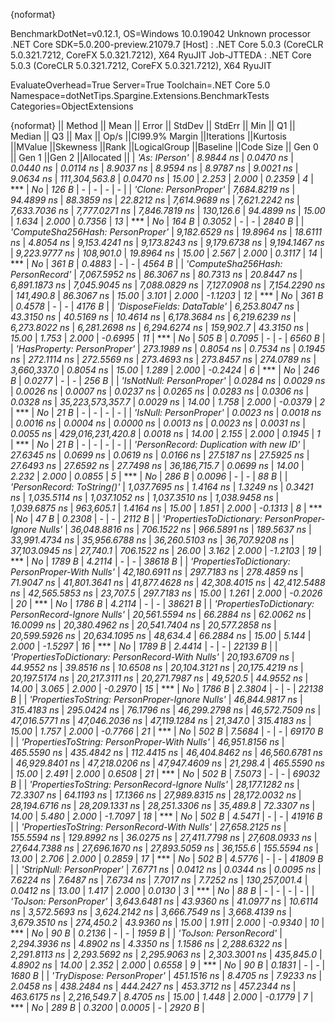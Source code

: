 {noformat}

BenchmarkDotNet=v0.12.1, OS=Windows 10.0.19042
Unknown processor
.NET Core SDK=5.0.200-preview.21079.7
  [Host]     : .NET Core 5.0.3 (CoreCLR 5.0.321.7212, CoreFX 5.0.321.7212), X64 RyuJIT
  Job-JTTEDA : .NET Core 5.0.3 (CoreCLR 5.0.321.7212, CoreFX 5.0.321.7212), X64 RyuJIT

EvaluateOverhead=True  Server=True  Toolchain=.NET Core 5.0  
Namespace=dotNetTips.Spargine.Extensions.BenchmarkTests  Categories=ObjectExtensions  

{noformat}
||                                             Method ||          Mean ||      Error ||     StdDev ||     StdErr ||           Min ||            Q1 ||        Median ||            Q3 ||           Max ||             Op/s ||CI99.9% Margin ||Iterations ||Kurtosis ||MValue ||Skewness ||Rank ||LogicalGroup ||Baseline ||Code Size || Gen 0 || Gen 1 ||Gen 2 ||Allocated ||
|                                       *'As: IPerson'* |      *8.9844 ns* |   *0.0470 ns* |   *0.0440 ns* |   *0.0114 ns* |      *8.9037 ns* |      *8.9594 ns* |      *8.9787 ns* |      *9.0021 ns* |      *9.0634 ns* |     *111,304,563.8* |      *0.0470 ns* |      *15.00* |    *2.253* |  *2.000* |   *0.2359* |    *4* |            *** |       *No* |     *126 B* |      *-* |      *-* |     *-* |         *-* |
|                               *'Clone: PersonProper'* |  *7,684.8219 ns* |  *94.4899 ns* |  *88.3859 ns* |  *22.8212 ns* |  *7,614.9689 ns* |  *7,621.2242 ns* |  *7,633.7036 ns* |  *7,777.0271 ns* |  *7,846.7819 ns* |         *130,126.6* |     *94.4899 ns* |      *15.00* |    *1.634* |  *2.000* |   *0.7356* |   *13* |            *** |       *No* |     *164 B* | *0.3052* |      *-* |     *-* |    *2840 B* |
|                   *'ComputeSha256Hash: PersonProper'* |  *9,182.6529 ns* |  *19.8964 ns* |  *18.6111 ns* |   *4.8054 ns* |  *9,153.4241 ns* |  *9,173.8243 ns* |  *9,179.6738 ns* |  *9,194.1467 ns* |  *9,223.9777 ns* |         *108,901.0* |     *19.8964 ns* |      *15.00* |    *2.567* |  *2.000* |   *0.3117* |   *14* |            *** |       *No* |     *361 B* | *0.4883* |      *-* |     *-* |    *4564 B* |
|                   *'ComputeSha256Hash: PersonRecord'* |  *7,067.5952 ns* |  *86.3067 ns* |  *80.7313 ns* |  *20.8447 ns* |  *6,891.1873 ns* |  *7,045.9045 ns* |  *7,088.0829 ns* |  *7,127.0908 ns* |  *7,154.2290 ns* |         *141,490.8* |     *86.3067 ns* |      *15.00* |    *3.101* |  *2.000* |  *-1.1203* |   *12* |            *** |       *No* |     *361 B* | *0.4578* |      *-* |     *-* |    *4176 B* |
|                          *'DisposeFields: DataTable'* |  *6,253.8047 ns* |  *43.3150 ns* |  *40.5169 ns* |  *10.4614 ns* |  *6,178.3684 ns* |  *6,219.6239 ns* |  *6,273.8022 ns* |  *6,281.2698 ns* |  *6,294.6274 ns* |         *159,902.7* |     *43.3150 ns* |      *15.00* |    *1.753* |  *2.000* |  *-0.6995* |   *11* |            *** |       *No* |     *505 B* | *0.7095* |      *-* |     *-* |    *6560 B* |
|                         *'HasProperty: PersonProper'* |    *273.1989 ns* |   *0.8054 ns* |   *0.7534 ns* |   *0.1945 ns* |    *272.1114 ns* |    *272.5569 ns* |    *273.4693 ns* |    *273.8457 ns* |    *274.0789 ns* |       *3,660,337.0* |      *0.8054 ns* |      *15.00* |    *1.289* |  *2.000* |  *-0.2424* |    *6* |            *** |       *No* |     *246 B* | *0.0277* |      *-* |     *-* |     *256 B* |
|                           *'IsNotNull: PersonProper'* |      *0.0284 ns* |   *0.0029 ns* |   *0.0026 ns* |   *0.0007 ns* |      *0.0237 ns* |      *0.0265 ns* |      *0.0283 ns* |      *0.0306 ns* |      *0.0328 ns* |  *35,223,573,357.7* |      *0.0029 ns* |      *14.00* |    *1.758* |  *2.000* |  *-0.0379* |    *2* |            *** |       *No* |      *21 B* |      *-* |      *-* |     *-* |         *-* |
|                              *'IsNull: PersonProper'* |      *0.0023 ns* |   *0.0018 ns* |   *0.0016 ns* |   *0.0004 ns* |      *0.0000 ns* |      *0.0013 ns* |      *0.0023 ns* |      *0.0031 ns* |      *0.0055 ns* | *429,016,231,420.8* |      *0.0018 ns* |      *14.00* |    *2.155* |  *2.000* |   *0.1945* |    *1* |            *** |       *No* |      *21 B* |      *-* |      *-* |     *-* |         *-* |
|             *'PersonRecord: Duplication with new ID'* |     *27.6345 ns* |   *0.0699 ns* |   *0.0619 ns* |   *0.0166 ns* |     *27.5187 ns* |     *27.5925 ns* |     *27.6493 ns* |     *27.6592 ns* |     *27.7498 ns* |      *36,186,715.7* |      *0.0699 ns* |      *14.00* |    *2.232* |  *2.000* |   *0.0855* |    *5* |            *** |       *No* |     *286 B* | *0.0096* |      *-* |     *-* |      *88 B* |
|                          *'PersonRecord: ToString()'* |  *1,037.7695 ns* |   *1.4164 ns* |   *1.3249 ns* |   *0.3421 ns* |  *1,035.5114 ns* |  *1,037.1052 ns* |  *1,037.3510 ns* |  *1,038.9458 ns* |  *1,039.6875 ns* |         *963,605.1* |      *1.4164 ns* |      *15.00* |    *1.851* |  *2.000* |  *-0.1313* |    *8* |            *** |       *No* |      *47 B* | *0.2308* |      *-* |     *-* |    *2112 B* |
| *'PropertiesToDictionary: PersonProper-Ignore Nulls'* | *36,048.8816 ns* | *706.1522 ns* | *966.5891 ns* | *189.5637 ns* | *33,991.4734 ns* | *35,956.6788 ns* | *36,260.5103 ns* | *36,707.9208 ns* | *37,103.0945 ns* |          *27,740.1* |    *706.1522 ns* |      *26.00* |    *3.162* |  *2.000* |  *-1.2103* |   *19* |            *** |       *No* |    *1789 B* | *4.2114* |      *-* |     *-* |   *38618 B* |
|   *'PropertiesToDictionary: PersonProper-With Nulls'* | *42,180.6911 ns* | *297.7183 ns* | *278.4859 ns* |  *71.9047 ns* | *41,801.3641 ns* | *41,877.4628 ns* | *42,308.4015 ns* | *42,412.5488 ns* | *42,565.5853 ns* |          *23,707.5* |    *297.7183 ns* |      *15.00* |    *1.261* |  *2.000* |  *-0.2026* |   *20* |            *** |       *No* |    *1786 B* | *4.2114* |      *-* |     *-* |   *38621 B* |
| *'PropertiesToDictionary: PersonRecord-Ignore Nulls'* | *20,561.5594 ns* |  *66.2884 ns* |  *62.0062 ns* |  *16.0099 ns* | *20,380.4962 ns* | *20,541.7404 ns* | *20,577.2858 ns* | *20,599.5926 ns* | *20,634.1095 ns* |          *48,634.4* |     *66.2884 ns* |      *15.00* |    *5.144* |  *2.000* |  *-1.5297* |   *16* |            *** |       *No* |    *1789 B* | *2.4414* |      *-* |     *-* |   *22139 B* |
|   *'PropertiesToDictionary: PersonRecord-With Nulls'* | *20,193.6709 ns* |  *44.9552 ns* |  *39.8516 ns* |  *10.6508 ns* | *20,104.3121 ns* | *20,175.4219 ns* | *20,197.5174 ns* | *20,217.3111 ns* | *20,271.7987 ns* |          *49,520.5* |     *44.9552 ns* |      *14.00* |    *3.065* |  *2.000* |  *-0.2970* |   *15* |            *** |       *No* |    *1786 B* | *2.3804* |      *-* |     *-* |   *22138 B* |
|     *'PropertiesToString: PersonProper-Ignore Nulls'* | *46,844.9817 ns* | *315.4183 ns* | *295.0424 ns* |  *76.1796 ns* | *46,299.2798 ns* | *46,572.7509 ns* | *47,016.5771 ns* | *47,046.2036 ns* | *47,119.1284 ns* |          *21,347.0* |    *315.4183 ns* |      *15.00* |    *1.757* |  *2.000* |  *-0.7766* |   *21* |            *** |       *No* |     *502 B* | *7.5684* |      *-* |     *-* |   *69170 B* |
|       *'PropertiesToString: PersonProper-With Nulls'* | *46,951.8156 ns* | *465.5590 ns* | *435.4842 ns* | *112.4415 ns* | *46,404.8462 ns* | *46,560.6781 ns* | *46,929.8401 ns* | *47,218.0206 ns* | *47,947.4609 ns* |          *21,298.4* |    *465.5590 ns* |      *15.00* |    *2.491* |  *2.000* |   *0.6508* |   *21* |            *** |       *No* |     *502 B* | *7.5073* |      *-* |     *-* |   *69032 B* |
|     *'PropertiesToString: PersonRecord-Ignore Nulls'* | *28,177.1282 ns* |  *72.3307 ns* |  *64.1193 ns* |  *17.1366 ns* | *27,989.8315 ns* | *28,172.0032 ns* | *28,194.6716 ns* | *28,209.1331 ns* | *28,251.3306 ns* |          *35,489.8* |     *72.3307 ns* |      *14.00* |    *5.480* |  *2.000* |  *-1.7097* |   *18* |            *** |       *No* |     *502 B* | *4.5471* |      *-* |     *-* |   *41916 B* |
|       *'PropertiesToString: PersonRecord-With Nulls'* | *27,658.2125 ns* | *155.5594 ns* | *129.8992 ns* |  *36.0275 ns* | *27,411.7798 ns* | *27,608.0933 ns* | *27,644.7388 ns* | *27,696.1670 ns* | *27,893.5059 ns* |          *36,155.6* |    *155.5594 ns* |      *13.00* |    *2.706* |  *2.000* |   *0.2859* |   *17* |            *** |       *No* |     *502 B* | *4.5776* |      *-* |     *-* |   *41809 B* |
|                           *'StripNull: PersonProper'* |      *7.6771 ns* |   *0.0412 ns* |   *0.0344 ns* |   *0.0095 ns* |      *7.6224 ns* |      *7.6487 ns* |      *7.6734 ns* |      *7.7017 ns* |      *7.7252 ns* |     *130,257,001.4* |      *0.0412 ns* |      *13.00* |    *1.417* |  *2.000* |   *0.0130* |    *3* |            *** |       *No* |      *88 B* |      *-* |      *-* |     *-* |         *-* |
|                              *'ToJson: PersonProper'* |  *3,643.6481 ns* |  *43.9360 ns* |  *41.0977 ns* |  *10.6114 ns* |  *3,572.5693 ns* |  *3,624.2142 ns* |  *3,666.7549 ns* |  *3,668.4139 ns* |  *3,679.3510 ns* |         *274,450.2* |     *43.9360 ns* |      *15.00* |    *1.911* |  *2.000* |  *-0.9340* |   *10* |            *** |       *No* |      *90 B* | *0.2136* |      *-* |     *-* |    *1959 B* |
|                              *'ToJson: PersonRecord'* |  *2,294.3936 ns* |   *4.8902 ns* |   *4.3350 ns* |   *1.1586 ns* |  *2,288.6322 ns* |  *2,291.8113 ns* |  *2,293.5692 ns* |  *2,295.9063 ns* |  *2,303.3001 ns* |         *435,845.0* |      *4.8902 ns* |      *14.00* |    *2.352* |  *2.000* |   *0.6558* |    *9* |            *** |       *No* |      *90 B* | *0.1831* |      *-* |     *-* |    *1680 B* |
|                          *'TryDispose: PersonProper'* |    *451.1516 ns* |   *8.4705 ns* |   *7.9233 ns* |   *2.0458 ns* |    *438.2484 ns* |    *444.2427 ns* |    *453.3712 ns* |    *457.2344 ns* |    *463.6175 ns* |       *2,216,549.7* |      *8.4705 ns* |      *15.00* |    *1.448* |  *2.000* |  *-0.1779* |    *7* |            *** |       *No* |     *289 B* | *0.3200* | *0.0005* |     *-* |    *2920 B* |
